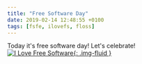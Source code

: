 ```yaml
---
title: "Free Software Day"
date: 2019-02-14 12:48:55 +0100
tags: [fsfe, ilovefs, floss]
---
```

Today it's free software day! Let's celebrate!  
[![I Love Free Software](https://fsfe.org/campaigns/ilovefs/artwork/graphics/ilovefs-heart-px.png){: .img-fluid }](https://ilovefs.org)
